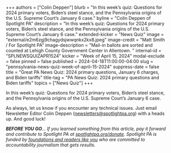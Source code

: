+++
authors = ["Colin Deppen"]
blurb = "In this week’s quiz: Questions for 2024 primary voters, Biden’s steel stance, and the Pennsylvania origins of the U.S. Supreme Court’s January 6 case."
byline = "Colin Deppen of Spotlight PA"
description = "In this week’s quiz: Questions for 2024 primary voters, Biden’s steel stance, and the Pennsylvania origins of the U.S. Supreme Court’s January 6 case."
extended-kicker = "News Quiz"
image = "external/e2m6zgj9chagydsjwwqnkx2kx8.jpeg"
image-credit = "Matt Smith / For Spotlight PA"
image-description = "Mail-in ballots are sorted and counted at Lehigh County Government Center in Allentown. "
internal-id = "SPLNEWSQUIZAPR1524"
kicker = "Week of April 15, 2024"
modal-exclude = false
pinned = false
published = 2024-04-18T11:00:00-04:00
slug = "pennsylvania-news-quiz-week-of-april-15-2024"
suppress-date = false
title = "Great PA News Quiz: 2024 primary questions, January 6 charges, and Biden tariffs"
title-tag = "PA News Quiz: 2024 primary questions and Biden tariffs"
topics = ["News Quiz"]
+++

In this week’s quiz: Questions for 2024 primary voters, Biden’s steel stance, and the Pennsylvania origins of the U.S. Supreme Court’s January 6 case.

<div data-tf-live="01HVPJPY9Q4AKA8TR88NE612ED"></div><script src="//embed.typeform.com/next/embed.js"></script>

As always, let us know if you encounter any technical issues. Just email Newsletter Editor Colin Deppen (newsletters@spotlightpa.org) with a heads up. And good luck!

<strong><em>BEFORE YOU GO</em></strong><em>… If you learned something from this article, pay it forward and contribute to Spotlight PA at </em><a href="https://www.spotlightpa.org/donate"><em>spotlightpa.org/donate</em></a><em>. Spotlight PA is funded by </em><a href="https://www.spotlightpa.org/support"><em>foundations and readers like you</em></a><em> who are committed to accountability journalism that gets results.</em>

